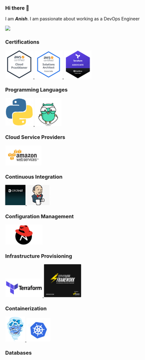 ### Hi there 👋

I am **_Anish_**. I am passionate about working as a DevOps Engineer

<p float="center">
<a href="https://en.wikipedia.org/wiki/DevOps" target="_blank" >
    <img src="https://raw.githubusercontent.com/anish9461/anish9461/master/assets/devops.gif"  height="150" />
  </a>
 </p>

### Certifications
<p float="center">
<a href="https://www.youracclaim.com/badges/9fc4f52c-5d9c-4575-8d54-ffd394700113/public_url" target="_blank" >
    <img src="https://raw.githubusercontent.com/anish9461/anish9461/master/assets/awscp.png"  height="90" />
  </a>
  <a href="https://www.youracclaim.com/badges/9108da04-8439-498d-ab68-2c514d1e029b/public_url" target="_blank" >
    <img src="https://raw.githubusercontent.com/anish9461/anish9461/master/assets/awssa.png"  height="90" />
  </a>
  <a href="https://en.wikipedia.org/wiki/DevOps" target="_blank" >
    <img src="https://raw.githubusercontent.com/anish9461/anish9461/master/assets/terraformbadge.png"  height="90" />
  </a>
 </p>


### Programming Languages

<p float="left">
<a href="https://www.python.org/" target="_blank" >
    <img src="https://raw.githubusercontent.com/anish9461/anish9461/master/assets/python.gif"  height="90" />
  </a>
<a href="https://golang.org/" target="_blank" >
    <img src="https://raw.githubusercontent.com/anish9461/anish9461/master/assets/golang.gif"  height="90" />
  </a>
 </p>
 
### Cloud Service Providers

<p float="left">
  
  
  <a href="https://aws.amazon.com/" target="_blank" >
    <img src="https://raw.githubusercontent.com/anish9461/anish9461/master/assets/aws.gif"  height="65" />
  </a>
 </p>
 
 
 ### Continuous Integration
 <p float="left">
  <a href="https://circleci.com/" target="_blank" >
    <img src="https://raw.githubusercontent.com/anish9461/anish9461/master/assets/circleci.gif"  height="65" />
  </a>
  <a href="https://www.jenkins.io/" target="_blank" >
    <img src="https://raw.githubusercontent.com/anish9461/anish9461/master/assets/jenkins.jpg"  height="65" />
  </a>
 </p>
 
 ### Configuration Management
  <p float="left">
   <a href="https://www.ansible.com/" target="_blank" >
    <img src="https://raw.githubusercontent.com/anish9461/anish9461/master/assets/ansible.gif" width="120" />
  </a>
  </p>
 
 ### Infrastructure Provisioning
  <p float="left">
   <a href="https://www.terraform.io/" target="_blank" >
    <img src="https://raw.githubusercontent.com/anish9461/anish9461/master/assets/terraform.gif" width="120" />
  </a>
  <a href="https://www.serverless.com/" target="_blank" >
    <img src="https://raw.githubusercontent.com/anish9461/anish9461/master/assets/serverless.gif" width="120" />
  </a>
  </p>

 ### Containerization
 <p float="left">
 <a href="https://www.docker.com/" target="_blank" >
    <img src="https://github.com/anish9461/anish9461/blob/master/assets/docker.gif"  height="80" /> 
  </a>
  <a href="https://kubernetes.io/" target="_blank" >
    <img src="https://raw.githubusercontent.com/anish9461/anish9461/master/assets/k8s.gif"  height="75" />
  </a>
   </p>

### Databases


<!--
**anish9461/anish9461** is a ✨ _special_ ✨ repository because its `README.md` (this file) appears on your GitHub profile.

Here are some ideas to get you started:

- 🔭 I’m currently working on ...
- 🌱 I’m currently learning ...
- 👯 I’m looking to collaborate on ...
- 🤔 I’m looking for help with ...
- 💬 Ask me about ...
- 📫 How to reach me: ...
- 😄 Pronouns: ...
- ⚡ Fun fact: ...
  -->
